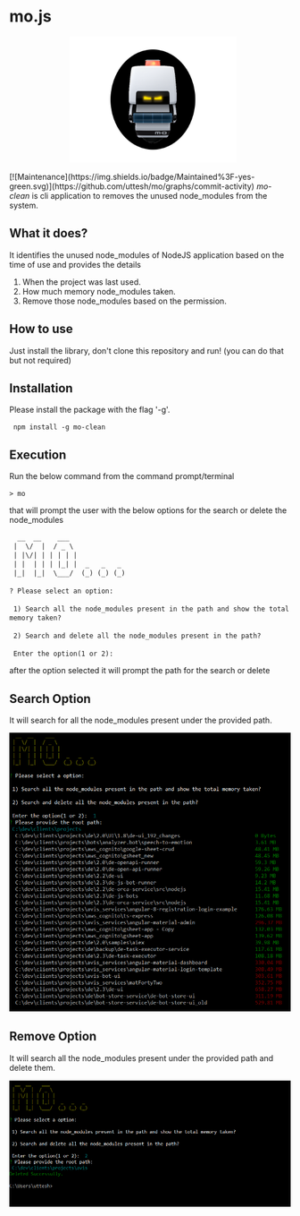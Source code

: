 # mo.js

<p align="center">
<img src="https://raw.githubusercontent.com/uttesh/mo/master/images/logo.png" alt="logo" style="margin-left:2%" width="300"/>
</p>
[![Maintenance](https://img.shields.io/badge/Maintained%3F-yes-green.svg)](https://github.com/uttesh/mo/graphs/commit-activity)
<i>mo-clean</i> is cli application to removes the unused node_modules from the system.

## What it does?
It identifies the unused node_modules of NodeJS application based on the time of use and provides the details
 1. When the project was last used.
 2. How much memory node_modules taken.
 3. Remove those node_modules based on the permission.

## How to use
Just install the library, don't clone this repository and run! (you can do that but not required)
  
## Installation

Please install the package with the flag '-g'.

```
 npm install -g mo-clean
```

## Execution

Run the below command from the command prompt/terminal

```
> mo
```

that will prompt the user with the below options for the search or delete the node_modules

```
  __  __    ___
 |  \/  |  / _ \
 | |\/| | | | | |
 | |  | | | |_| |  _   _   _
 |_|  |_|  \___/  (_) (_) (_)

? Please select an option:

 1) Search all the node_modules present in the path and show the total memory taken?

 2) Search and delete all the node_modules present in the path?

 Enter the option(1 or 2):
```

after the option selected it will prompt the path for the search or delete

## Search Option

It will search for all the node_modules present under the provided path.

![demo](https://raw.githubusercontent.com/uttesh/mo/master/images/search_screen.png)

## Remove Option

It will search all the node_modules present under the provided path and delete them.

![demo](https://raw.githubusercontent.com/uttesh/mo/master/images/delete_screen.png)
